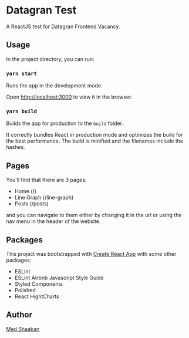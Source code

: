 # Datagran Test

A ReactJS test for Datagran Frontend Vacancy.

## Usage

In the project directory, you can run:

### `yarn start`

Runs the app in the development mode.<br />

Open [http://localhost:3000](http://localhost:3000) to view it in the browser.

### `yarn build`

Builds the app for production to the `build` folder.<br />

It correctly bundles React in production mode and optimizes the build for the best performance.
The build is minified and the filenames include the hashes.<br />

## Pages

You'll find that there are 3 pages:

- Home (/)
- Line Graph (/line-graph)
- Posts (/posts)

and you can navigate to them either by changing it in the url or using the nav menu in the header of the website.

## Packages

This project was bootstrapped with [Create React App](https://github.com/facebook/create-react-app) with some other packages:

- ESLint
- ESLint Airbnb Javascript Style Guide
- Styled Components
- Polished
- React HightCharts

## Author

[Med Shaaban](https://github.com/ahmedshaaban00)
